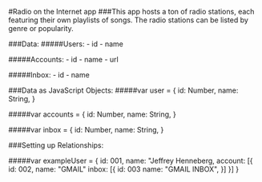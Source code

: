 #Radio on the Internet app
###This app hosts a ton of radio stations, each featuring their own playlists of songs. The radio stations can be listed by genre or popularity.

###Data:
#####Users:
	- id
	- name

#####Accounts:
	- id
	- name
	- url

#####Inbox:
	- id
	- name

###Data as JavaScript Objects:
#####var user = {
	id: Number,
	name: String,
}

#####var accounts = {
	id: Number,
	name: String,
}

#####var inbox = {
	id: Number,
	name: String,
}

###Setting up Relationships:

#####var exampleUser = {
		id: 001,
		name: "Jeffrey Henneberg,
		account: [{
			id: 002,
			name: "GMAIL"
			inbox: [{
				id: 003
				name: "GMAIL INBOX",
					}]
				}]
}



